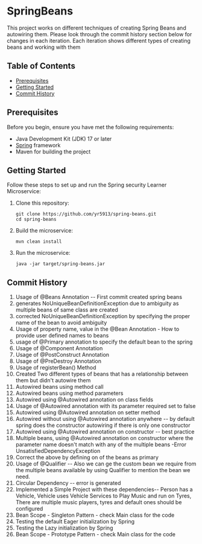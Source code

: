 # SpringBeans

This project works on different techniques of creating Spring Beans and autowiring them. Please look through the commit
history section below for changes in each iteration. Each iteration shows different types of creating beans and working
with them

## Table of Contents

- [Prerequisites](#prerequisites)
- [Getting Started](#getting-started)
- [Commit History](#commit-history)

## Prerequisites

Before you begin, ensure you have met the following requirements:

- Java Development Kit (JDK) 17 or later
- [Spring](https://spring.io/projects/spring-boot) framework
- Maven for building the project

## Getting Started

Follow these steps to set up and run the Spring security Learner Microservice:

1. Clone this repository:

   ```shell
   git clone https://github.com/yr5913/spring-beans.git
   cd spring-beans
2. Build the microservice:
   ```shell
   mvn clean install

3. Run the microservice:
   ```shell
   java -jar target/spring-beans.jar

## Commit History

1. Usage of @Beans Annotation -- First commit created spring beans
2. generates NoUniqueBeanDefinitionException due to ambiguity as multiple beans of same class are created
3. corrected NoUniqueBeanDefinitionException by specifying the proper name of the bean to avoid ambiguity
4. Usage of property name, value in the @Bean Annotation - How to provide user defined names to beans
5. usage of @Primary annotation to specify the default bean to the spring
6. Usage of @Component Annotation
7. Usage of @PostConstruct Annotation
8. Usage of @PreDestroy Annotation
9. Usage of registerBean() Method
10. Created Two different types of beans that has a relationship between them but didn't autowire them
11. Autowired beans using method call
12. Autowired beans using method parameters
13. Autowired using @Autowired annotation on class fields
14. Usage of @Autowired annotation with its parameter required set to false
15. Autowired using @Autowired annotation on setter method
16. Autowired without using @Autowired annotation anywhere -- by default spring does the constructor autowiring if there
    is only one constructor
17. Autowired using @Autowired annotation on constructor -- best practice
18. Multiple beans, using @Autowired annotation on constructor where the parameter name doesn't match with any of
    the multiple beans -Error UnsatisfiedDependencyException
19. Correct the above by defining on of the beans as primary
20. Usage of @Qualifier -- Also we can ge the custom bean we require from the multiple beans available by using
    Qualifier to mention the bean we need.
21. Circular Dependency -- error is generated
22. Implemented a Simple Project with these dependencies-- Person has a Vehicle, Vehicle uses Vehicle Services to Play
    Music and run on Tyres, There are multiple music players, tyres and default ones should be configured
23. Bean Scope - Singleton Pattern - check Main class for the code
24. Testing the default Eager initialization by Spring
25. Testing the Lazy initialization by Spring
26. Bean Scope - Prototype Pattern - check Main class for the code

